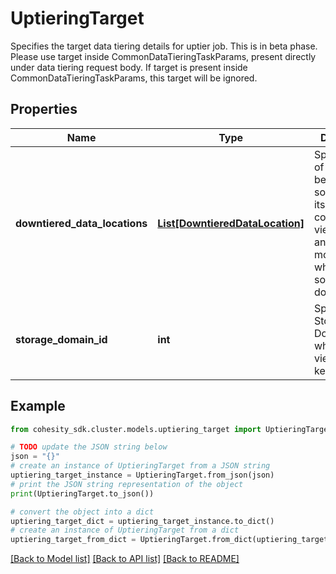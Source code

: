 # UptieringTarget

Specifies the target data tiering details for uptier job. This is in beta phase. Please use target inside CommonDataTieringTaskParams, present directly under data tiering request body. If target is present inside CommonDataTieringTaskParams, this target will be ignored.

## Properties

Name | Type | Description | Notes
------------ | ------------- | ------------- | -------------
**downtiered_data_locations** | [**List[DowntieredDataLocation]**](DowntieredDataLocation.md) | Specifies a list of mapping between sources and its corresponding viewNames and mountPaths, where the sources were downtiered. | [optional] 
**storage_domain_id** | **int** | Specifies the Storage Domain ID where the view will be kept. | 

## Example

```python
from cohesity_sdk.cluster.models.uptiering_target import UptieringTarget

# TODO update the JSON string below
json = "{}"
# create an instance of UptieringTarget from a JSON string
uptiering_target_instance = UptieringTarget.from_json(json)
# print the JSON string representation of the object
print(UptieringTarget.to_json())

# convert the object into a dict
uptiering_target_dict = uptiering_target_instance.to_dict()
# create an instance of UptieringTarget from a dict
uptiering_target_from_dict = UptieringTarget.from_dict(uptiering_target_dict)
```
[[Back to Model list]](../README.md#documentation-for-models) [[Back to API list]](../README.md#documentation-for-api-endpoints) [[Back to README]](../README.md)


